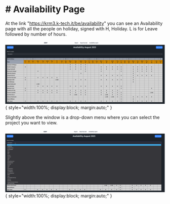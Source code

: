 
# # Availability Page

At the link "https://krm3.k-tech.it/be/availability" you can see an Availability page with all the people on holiday, signed with H, Holiday. L is for Leave followed by number of hours.

![Day Entry popup](./assets/20250903_162151-image.png){ style="width:100%; display:block; margin:auto;" }

Slightly above the window is a drop-down menu where you can select the project you want to view.

![Leave details](./assets/20250903_162248-image.png){ style="width:100%; display:block; margin:auto;" }
